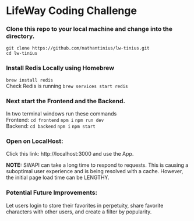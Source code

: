 # LifeWay Coding Challenge

### Clone this repo to your local machine and change into the directory.

`git clone https://github.com/nathantinius/lw-tinius.git` \
`cd lw-tinius`

### Install Redis Locally using Homebrew
`brew install redis` \
Check Redis is running `brew services start redis` 

### Next start the Frontend and the Backend.
In two terminal windows run these commands \
Frontend: `cd frontend` `npm i` `npm run dev` \
Backend: `cd backend` `npm i` `npm start`

### Open on LocalHost: 
Click this link: http://localhost:3000 and use the App.

**NOTE:**  SWAPI can take a long time to respond to requests. This is causing a suboptimal user experience and is being resolved with a cache. However, the initial page load time can be LENGTHY.

### Potential Future Improvements: 
Let users login to store their favorites in perpetuity, share favorite characters with other users, and create a filter by popularity.

